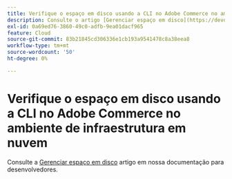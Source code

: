 ```yaml
---
title: Verifique o espaço em disco usando a CLI no Adobe Commerce no ambiente de infraestrutura em nuvem
description: Consulte o artigo [Gerenciar espaço em disco](https://devdocs.magento.com/guides/v2.3/cloud/project/manage-disk-space.html) em nossa documentação do desenvolvedor.
exl-id: 0a69ed76-3860-49c0-adfb-9ea01dacf965
feature: Cloud
source-git-commit: 83b21845cd306336e1cb193a9541478c8a38eea8
workflow-type: tm+mt
source-wordcount: '50'
ht-degree: 0%

---
```


# Verifique o espaço em disco usando a CLI no Adobe Commerce no ambiente de infraestrutura em nuvem

Consulte a [Gerenciar espaço em disco](https://devdocs.magento.com/guides/v2.3/cloud/project/manage-disk-space.html) artigo em nossa documentação para desenvolvedores.
